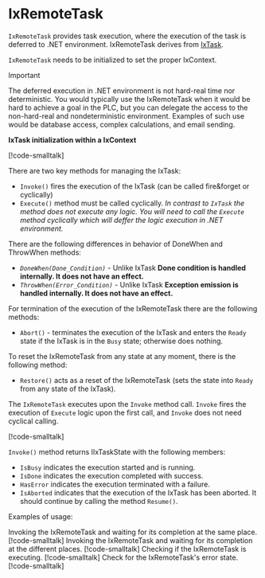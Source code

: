 # IxRemoteTask

`IxRemoteTask` provides task execution, where the execution of the task is deferred to .NET environment. IxRemoteTask derives from [IxTask](IXTASK.md).

`IxRemoteTask` needs to be initialized to set the proper IxContext.

> [!IMPORTANT]
> The deferred execution in .NET environment is not hard-real time nor deterministic. You would typically use the IxRemoteTask when it would be hard to achieve a goal in the PLC, but you can delegate the access to the non-hard-real and nondeterministic environment. Examples of such use would be database access, complex calculations, and email sending.

**IxTask initialization within a IxContext**

[!code-smalltalk[](../../../src/integrations/ctrl/src/Examples/ix-core-IxRemoteTask/IxRemoteTaskDocuExample.st?name=IxTaskIntitialization)]

There are two key methods for managing the IxTask:

- `Invoke()` fires the execution of the IxTask (can be called fire&forget or cyclically)
- `Execute()` method must be called cyclically. *In contrast to `IxTask` the method does not execute any logic. You will need to call the `Execute` method cyclically which will deffer the logic execution in .NET environment.*


There are the following differences in behavior of DoneWhen and ThrowWhen methods:

- *`DoneWhen(Done_Condition)`* - Unlike IxTask **Done condition is handled internally. It does not have an effect.**
- *`ThrowWhen(Error_Condition)`* - Unlike IxTask **Exception emission is handled internally. It does not have an effect.**

For termination of the execution of the IxRemoteTask there are the following methods:
- `Abort()` - terminates the execution of the IxTask and enters the `Ready` state if the IxTask is in the `Busy` state; otherwise does nothing.

To reset the IxRemoteTask from any state at any moment, there is the following method:
- `Restore()` acts as a reset of the IxRemoteTask (sets the state into `Ready` from any state of the IxTask).

The `IxRemoteTask` executes upon the `Invoke` method call. `Invoke` fires the execution of `Execute` logic upon the first call, and `Invoke` does not need cyclical calling.

[!code-smalltalk[](../../../src/integrations/ctrl/src/Examples/ix-core-IxRemoteTask/IxRemoteTaskDocuExample.st?name=IxTaskInvoke)]

`Invoke()` method returns IIxTaskState with the following members:

 - `IsBusy` indicates the execution started and is running.
 - `IsDone` indicates the execution completed with success.
 - `HasError` indicates the execution terminated with a failure.
 - `IsAborted` indicates that the execution of the IxTask has been aborted. It should continue by calling the method `Resume()`.

Examples of usage:

Invoking the IxRemoteTask and waiting for its completion at the same place.
[!code-smalltalk[](../../../src/integrations/ctrl/src/Examples/ix-core-IxRemoteTask/IxRemoteTaskDocuExample.st?name=IxTaskInvokeDone)]
Invoking the IxRemoteTask and waiting for its completion at the different places.
[!code-smalltalk[](../../../src/integrations/ctrl/src/Examples/ix-core-IxRemoteTask/IxRemoteTaskDocuExample.st?name=IxTaskInvokeDoneSeparatelly)]
Checking if the IxRemoteTask is executing.
[!code-smalltalk[](../../../src/integrations/ctrl/src/Examples/ix-core-IxRemoteTask/IxRemoteTaskDocuExample.st?name=IxTaskRunning)]
Check for the IxRemoteTask's error state. 
[!code-smalltalk[](../../../src/integrations/ctrl/src/Examples/ix-core-IxRemoteTask/IxRemoteTaskDocuExample.st?name=IxTaskError)]



